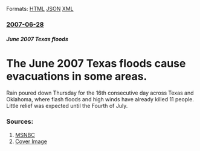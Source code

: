 
Formats: [HTML](/news/2007/06/28/the-june-2007-texas-floods-cause-evacuations-in-some-areas.html)  [JSON](/news/2007/06/28/the-june-2007-texas-floods-cause-evacuations-in-some-areas.json)  [XML](/news/2007/06/28/the-june-2007-texas-floods-cause-evacuations-in-some-areas.xml)  

### [2007-06-28](/news/2007/06/28/index.md)

##### June 2007 Texas floods
#  The June 2007 Texas floods cause evacuations in some areas. 

Rain poured down Thursday for the 16th consecutive day across Texas and Oklahoma, where flash floods and high winds have already killed 11 people. Little relief was expected until the Fourth of July. 


### Sources:

1. [MSNBC](http://www.msnbc.msn.com/id/19458181/)
1. [Cover Image](http://media3.s-nbcnews.com/j/msnbc/Components/Photos/070628/070628_texasflood_hmed_1p.standard.jpg)
